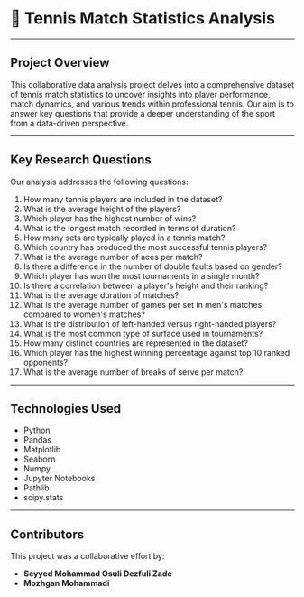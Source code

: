# 🎾 Tennis Match Statistics Analysis

---

## Project Overview

This collaborative data analysis project delves into a comprehensive dataset of tennis match statistics to uncover insights into player performance, match dynamics, and various trends within professional tennis. Our aim is to answer key questions that provide a deeper understanding of the sport from a data-driven perspective.

---

## Key Research Questions

Our analysis addresses the following questions:

 1. How many tennis players are included in the dataset? 
2. What is the average height of the players? 
3. Which player has the highest number of wins? 
4. What is the longest match recorded in terms of duration? 
5. How many sets are typically played in a tennis match? 
6. Which country has produced the most successful tennis players? 
7. What is the average number of aces per match? 
8. Is there a difference in the number of double faults based on gender? 
9. Which player has won the most tournaments in a single month? 
10. Is there a correlation between a player's height and their ranking? 
11. What is the average duration of matches? 
12. What is the average number of games per set in men's matches compared to women's 
matches?
13. What is the distribution of left-handed versus right-handed players? 
14. What is the most common type of surface used in tournaments? 
15. How many distinct countries are represented in the dataset? 
16. Which player has the highest winning percentage against top 10 ranked opponents? 
17. What is the average number of breaks of serve per match?

---

## Technologies Used

* Python
* Pandas 
* Matplotlib
* Seaborn
* Numpy
* Jupyter Notebooks
* Pathlib
* scipy.stats

---

## Contributors

This project was a collaborative effort by:

* **Seyyed Mohammad Osuli Dezfuli Zade**
* **Mozhgan Mohammadi**
